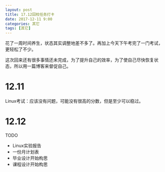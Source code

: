 ```yaml
---
layout: post
title: 17.12回校任务打卡
date: 2017-12-11 9:00
categories: 其它
tags: [其它]
---
```


花了一周时间养生，状态其实调整地差不多了。再加上今天下午考完了一门考试，更轻松了不少。

这次回来还有很多事情还未完成，为了提升自己的效率，为了使自己尽快恢复状态，所以用一篇博客来督促自己。

# 12.11

Linux考试：应该没有问题，可能没有很高的分数，但是至少可以稳过。

# 12.12

TODO

- Linux实验报告
- 一份月计划表
- 毕业设计开始构思
- 课程设计开始构思